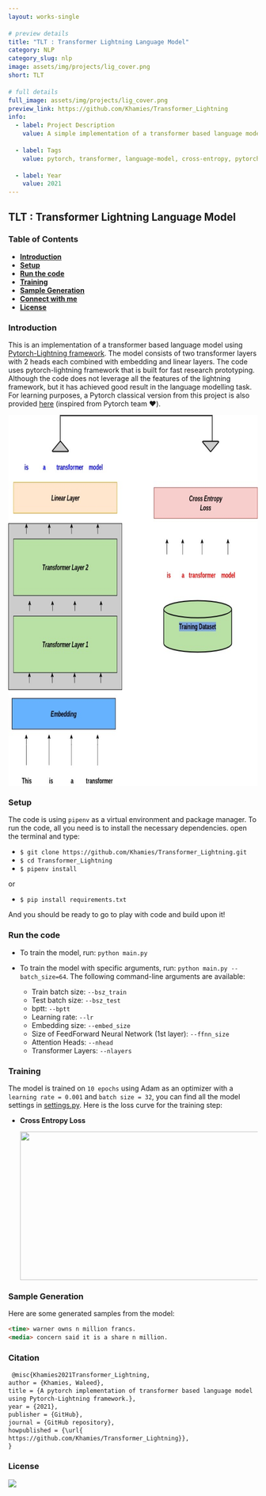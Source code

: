 ```yaml
---
layout: works-single

# preview details
title: "TLT : Transformer Lightning Language Model"
category: NLP
category_slug: nlp
image: assets/img/projects/lig_cover.png
short: TLT

# full details
full_image: assets/img/projects/lig_cover.png
preview_link: https://github.com/Khamies/Transformer_Lightning
info:
  - label: Project Description
    value: A simple implementation of a transformer based language model using Pytorch-Lightning.

  - label: Tags
    value: pytorch, transformer, language-model, cross-entropy, pytorch-lightning

  - label: Year
    value: 2021
---
```


## TLT : Transformer Lightning Language Model


### Table of Contents

- **[Introduction](#Introduction)**
- **[Setup](#Setup)**
- [**Run the code**](#Run-the-code)
- **[Training](#Training)**
- **[Sample Generation](#Sample-Generation)**
- **[Connect with me](#Connect-with-me)**
- **[License](#License)** 

### Introduction

This is an implementation of a transformer based language model using [Pytorch-Lightning framework](https://www.pytorchlightning.ai/). The model consists of two transformer layers with 2 heads each combined with embedding and linear layers. The code uses pytorch-lightning framework that is built for fast research prototyping. Although the code does not leverage all the features of the lightning framework, but it has achieved good result in the language modelling task. For learning purposes, a Pytorch classical version from this project is also provided [here](https://colab.research.google.com/drive/1zRm0tfD2gYyL2WNd6o_mVC2IY3prAzPV?usp=sharing) (inspired from Pytorch team  :heart:).

<img src="/assets/img/projects/lig_transformer.jpg" align="center" height="750" width="800" >

### Setup

The code is using `pipenv` as a virtual environment and package manager. To run the code, all you need is to install the necessary dependencies. open the terminal and type:

- `$ git clone https://github.com/Khamies/Transformer_Lightning.git` 
- `$ cd Transformer_Lightning`
- `$ pipenv install`

or

- `$ pip install requirements.txt `

And you should be ready to go to play with code and build upon it!

### Run the code

- To train the model, run: `python main.py`

- To train the model with specific arguments, run: `python main.py --batch_size=64`. The following command-line arguments are available:
  - Train batch size: `--bsz_train`
  - Test batch size: `--bsz_test`
  - bptt: `--bptt`
  - Learning rate: `--lr`
  - Embedding size: `--embed_size`
  - Size of FeedForward Neural Network (1st layer): `--ffnn_size`
  - Attention Heads: `--nhead`
  - Transformer Layers: `--nlayers`

### Training

The model is trained on `10 epochs` using Adam as an optimizer with a `learning rate = 0.001` and `batch size = 32`, you can find all the model settings in [settings.py]( https://github.com/Khamies/Transformer_Lightning/blob/main/settings.py). Here is the loss curve for the training step:

- **Cross Entropy Loss**

  <img src="/assets/img/projects/lig_train_loss.jpg" align="center" height="300" width="500" >

### Sample Generation

Here are some generated samples from the model:

```markdown
<time> warner owns n million francs.
<media> concern said it is a share n million.
```

### Citation

```
 @misc{Khamies2021Transformer_Lightning,
author = {Khamies, Waleed},
title = {A pytorch implementation of transformer based language model using Pytorch-Lightning framework.},
year = {2021},
publisher = {GitHub},
journal = {GitHub repository},
howpublished = {\url{ https://github.com/Khamies/Transformer_Lightning}},
}
```


### License 

![](https://img.shields.io/github/license/Khamies/Transformer_Lightning)


